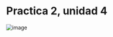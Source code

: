 # Practica 2, unidad 4
![image](https://github.com/Carlos-DanielCardenas/Practica-2-unidad-4/assets/148377835/b9dce85c-e774-4cf5-b062-0632ea213c6c)
